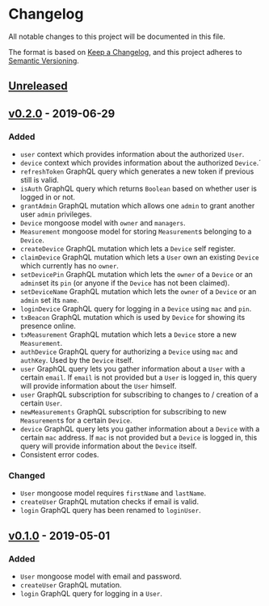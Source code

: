 # Changelog

All notable changes to this project will be documented in this file.

The format is based on [Keep a Changelog](https://keepachangelog.com/en/1.0.0/),
and this project adheres to [Semantic Versioning](https://semver.org/spec/v2.0.0.html).

## [Unreleased]

## [v0.2.0] - 2019-06-29

### Added

- `user` context which provides information about the authorized `User`.
- `device` context which provides information about the authorized `Device`.´
- `refreshToken` GraphQL query which generates a new token if previous still is valid.
- `isAuth` GraphQL query which returns `Boolean` based on whether user is logged in or not.
- `grantAdmin` GraphQL mutation which allows one `admin` to grant another user `admin` privileges.
- `Device` mongoose model with `owner` and `managers`.
- `Measurement` mongoose model for storing `Measurement`s belonging to a `Device`.
- `createDevice` GraphQL mutation which lets a `Device` self register.
- `claimDevice` GraphQL mutation which lets a `User` own an existing `Device` which currently has no `owner`.
- `setDevicePin` GraphQL mutation which lets the `owner` of a `Device` or an `admin`set its `pin` (or anyone if the `Device` has not been claimed).
- `setDeviceName` GraphQL mutation which lets the `owner` of a `Device` or an `admin` set its `name`.
- `loginDevice` GraphQL query for logging in a `Device` using `mac` and `pin`.
- `txBeacon` GraphQL mutation which is used by `Device` for showing its presence online.
- `txMeasurement` GraphQL mutation which lets a `Device` store a new `Measurement`.
- `authDevice` GraphQL query for authorizing a `Device` using `mac` and `authKey`. Used by the `Device` itself.
- `user` GraphQL query lets you gather information about a `User` with a certain `email`. If `email` is not provided but a `User` is logged in, this query will provide information about the `User` himself.
- `user` GraphQL subscription for subscribing to changes to / creation of a certain `User`.
- `newMeasurements` GraphQL subscription for subscribing to new `Measurement`s for a certain `Device`.
- `device` GraphQL query lets you gather information about a `Device` with a certain `mac` address. If `mac` is not provided but a `Device` is logged in, this query will provide information about the `Device` itself.
- Consistent error codes.

### Changed

- `User` mongoose model requires `firstName` and `lastName`.
- `createUser` GraphQL mutation checks if email is valid.
- `login` GraphQL query has been renamed to `loginUser`.

## [v0.1.0] - 2019-05-01

### Added

- `User` mongoose model with email and password.
- `createUser` GraphQL mutation.
- `login` GraphQL query for logging in a `User`.

[unreleased]: https://github.com/leiklier/ambientalarm-api/compare/v0.2.0...HEAD
[v0.2.0]: https://github.com/leiklier/ambientalarm-api/compare/v0.1.0...v0.2.0
[v0.1.0]: https://github.com/leiklier/ambientalarm-api/releases/tag/v0.1.0
